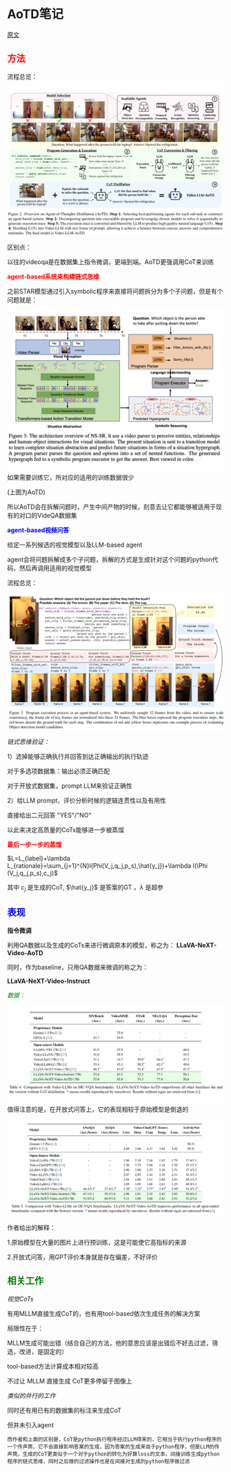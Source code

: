 <h1>AoTD笔记</h1>



[原文](https://zhengrongz.github.io/AoTD/)





<h2><font color=red>方法</font></h2>

流程总览：

![AoTD(1)](../论文阅读笔记/img/AoTD(1).png)

区别点：

以往的videoqa是在数据集上指令微调，更端到端。AoTD更强调用CoT来训练



<font color=red>**agent-based系统来构建链式思维**</font>

之前STAR模型通过引入symbolic程序来直接将问题拆分为多个子问题，但是有个问题就是：

![AoTD(2)](../论文阅读笔记/img/AoTD(2).png)

如果需要训练它，所对应的适用的训练数据很少

(上图为AoTD)

所以AoTD会在拆解问题时，产生中间产物的时候，刻意去让它都能够被适用于现有的对口的VideQA数据集



<font color=blue>**agent-based视频问答**</font>

给定一系列候选的视觉模型以及LLM-based agent

agent会将问题拆解成多个子问题，拆解的方式是生成针对这个问题的python代码，然后再调用适用的视觉模型



流程总览：

![AoTD(3)](../论文阅读笔记/img/AoTD(3).png)



*链式思维验证：*

1）滤掉能够正确执行并回答到达正确输出的执行轨迹

对于多选项数据集：输出必须正确匹配

对于开放式数据集，prompt LLM来验证正确性

2）给LLM prompt，评价分析时候的逻辑连贯性以及有用性

直接给出二元回答 "YES"/"NO"

以此来决定高质量的CoTs能够进一步被蒸馏



<font color=red>**最后一步一步的蒸馏**</font>



$L=L_{label}+\lambda L_{rationale}=\sum_{j=1}^{N}l(Phi(V_j,q_j,p_s),\hat{y_j})+\lambda l(\Phi (V_j,q_j,p_s),c_j)$

其中 $c_j$ 是生成的CoT, $\hat{y_j}$ 是答案的GT ，$\lambda$ 是超参



<h2><font color=blue>表现</font></h2>

**指令微调**

利用QA数据以及生成的CoTs来进行微调原本的模型，称之为：
**LLaVA-NeXT-Video-AoTD**

同时，作为baseline，只用QA数据来微调的称之为：

**LLaVA-NeXT-Video-Instruct** 

<font color=green>*数据：*</font>

![AoTD(4)](../论文阅读笔记/img/AoTD(4).png)

值得注意的是，在开放式问答上，它的表现相较于原始模型是倒退的

![AoTD(5)](../论文阅读笔记/img/AoTD(5).png)

作者给出的解释：

1.原始模型在大量的图片上进行预训练，这是可能使它高指标的来源

2.开放式问答，用GPT评价本身就是存在偏差，不好评价





<h2><font color=green>相关工作</font></h2>



*视觉CoTs* 

有用MLLM直接生成CoT的，也有用tool-based依次生成任务的解决方案

局限性在于：

MLLM生成可能出错（结合自己的方法，他的意思应该是出错后不好去过滤，筛选，改进，是固定的）

tool-based方法计算成本相对较高



不过让 MLLM 直接生成 CoT更多停留于图像上



*类似的并行的工作*

同时还有用已有的数据集的标注来生成CoT

但并未引入agent





```
而作者和上面的区别是，CoT是python执行程序经过LLM得来的，它相当于执行python程序的一个传声筒，它不会直接影响答案的生成，因为答案的生成来自于python程序，但是LLM的传声筒，生成的CoT更类似于一个对于python的转化为好算loss的文本，间接训练生成python程序的链式思维，同时之后做的过滤操作也是在间接对生成的python程序做过滤
```



